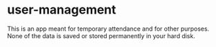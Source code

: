 # user-management
This is an app meant for temporary attendance and for other purposes. None of the data is saved or stored permanently in your hard disk.
